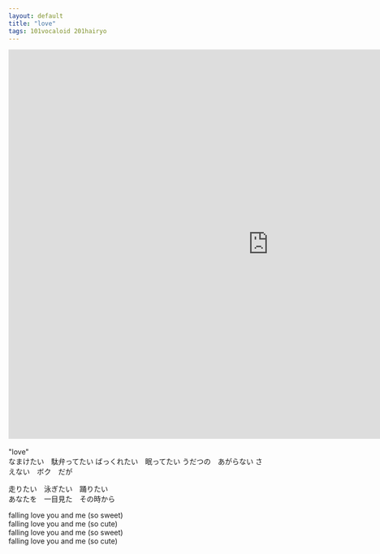 ```yaml
---
layout: default
title: "love"
tags: 101vocaloid 201hairyo
---
```

<div class="movie-wrap">
<iframe width="1024" height="768" src="https://www.youtube.com/embed/jTJNT_DiPwc" title="love / 初音ミク" frameborder="0" allow="accelerometer; autoplay; clipboard-write; encrypted-media; gyroscope; picture-in-picture" allowfullscreen></iframe>
</div>
<br>
"love"  
<br>
なまけたい　駄弁ってたい  
ばっくれたい　眠ってたい  
うだつの　あがらない  
さえない　ボク　だが  

走りたい　泳ぎたい　踊りたい  
あなたを　一目見た　その時から    

falling love you and me (so sweet)  
falling love you and me (so cute)  
falling love you and me (so sweet)  
falling love you and me (so cute)  
